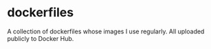 # dockerfiles
A collection of dockerfiles whose images I use regularly.  All uploaded publicly to Docker Hub.
